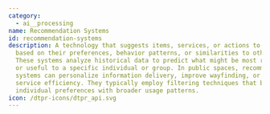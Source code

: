 ```yaml
---
category:
  - ai__processing
name: Recommendation Systems
id: recommendation-systems
description: A technology that suggests items, services, or actions to users
  based on their preferences, behavior patterns, or similarities to other users.
  These systems analyze historical data to predict what might be most relevant
  or useful to a specific individual or group. In public spaces, recommendation
  systems can personalize information delivery, improve wayfinding, or enhance
  service efficiency. They typically employ filtering techniques that balance
  individual preferences with broader usage patterns.
icon: /dtpr-icons/dtpr_api.svg
---
```

